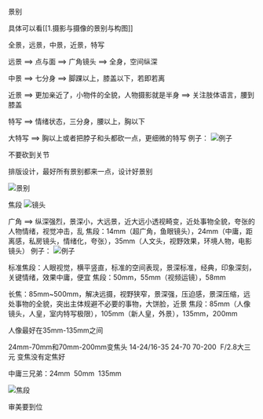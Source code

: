 景别

具体可以看[[1.摄影与摄像的景别与构图]]

全景，远景，中景，近景，特写

远景 ==> 点与面 ==> 广角镜头 ==> 全身，空间纵深

中景 ==> 七分身 ==> 脚踝以上，膝盖以下，若即若离

近景 ==> 更加亲近了，小物件的全貌，人物摄影就是半身 ==> 关注肢体语言，腰到膝盖

特写 ==> 情绪状态，三分身，腰以上，胸以下

大特写 ==> 胸以上或者把脖子和头都砍一点，更细微的特写
例子：
![例子](https://cdn.jsdelivr.net/gh/Vixcity/FigureBed/img/202203032028087.png)

不要砍到关节

排版设计，最好所有景别都来一点，设计好景别

![景别](https://cdn.jsdelivr.net/gh/Vixcity/FigureBed/img/202203032038279.png)

焦段
![镜头](https://cdn.jsdelivr.net/gh/Vixcity/FigureBed/img/202203032037846.png)

广角 ==> 纵深强烈，景深小，大远景，近大远小透视畸变，近处事物全貌，夸张的人物情绪，视觉冲击，乱
焦段：14mm（超广角，鱼眼镜头），24mm（中庸，距离感，私房镜头，情绪化，夸张），35mm（人文头，视野效果，环境人物，电影镜头）
例子：
![例子](https://cdn.jsdelivr.net/gh/Vixcity/FigureBed/img/202203032046760.png)

标准焦段：人眼视觉，横平竖直，标准的空间表现，景深标准，经典，印象深刻，关键情绪，效果中庸，便宜
焦段：50mm，55mm（视频运镜），58mm

长焦：85mm~500mm，解决远摄，视野狭窄，景深强，压迫感，景深压缩，远处事物的全貌，突出主体规避不必要的事物，大饼脸，近景
焦段：85mm（人像镜头，人皇，室内特写极限），105mm（新人皇，外景），135mm，200mm

人像最好在35mm-135mm之间

24mm-70mm和70mm-200mm变焦头
14-24/16-35 24-70 70-200  F/2.8大三元
变焦没有定焦好

中庸三兄弟：24mm  50mm  135mm

![焦段](https://cdn.jsdelivr.net/gh/Vixcity/FigureBed/img/202203032113055.png)

审美要到位